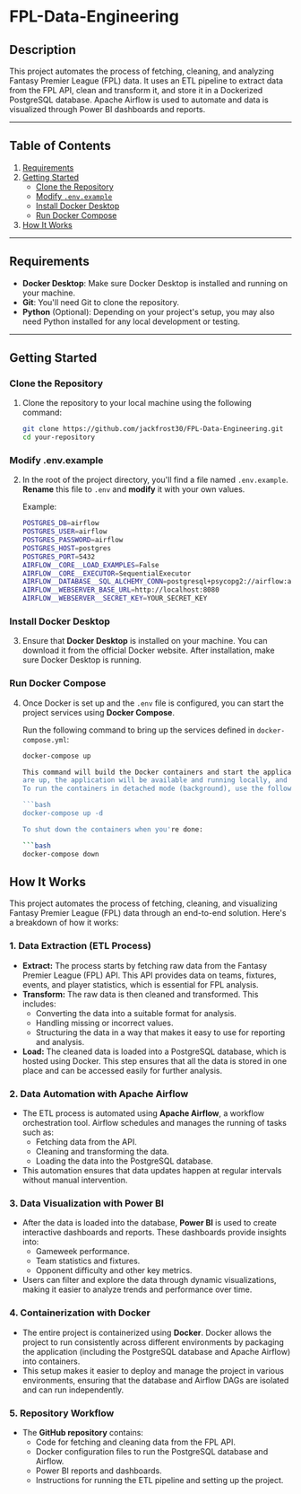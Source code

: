 # FPL-Data-Engineering

## Description
This project automates the process of fetching, cleaning, and analyzing Fantasy Premier League (FPL) data. It uses an ETL pipeline to extract data from the FPL API, clean and transform it, and store it in a Dockerized PostgreSQL database. Apache Airflow is used to automate and data is visualized through Power BI dashboards and reports.

---

## Table of Contents
1. [Requirements](#requirements)
2. [Getting Started](#getting-started)
    - [Clone the Repository](#clone-the-repository)
    - [Modify `.env.example`](#modify-env-example)
    - [Install Docker Desktop](#install-docker-desktop)
    - [Run Docker Compose](#run-docker-compose)
3. [How It Works](#how-it-works)

---

## Requirements
- **Docker Desktop**: Make sure Docker Desktop is installed and running on your machine.
- **Git**: You'll need Git to clone the repository.
- **Python** (Optional): Depending on your project's setup, you may also need Python installed for any local development or testing.
  
---

## Getting Started

### Clone the Repository
1. Clone the repository to your local machine using the following command:
   ```bash
   git clone https://github.com/jackfrost30/FPL-Data-Engineering.git
   cd your-repository

### Modify .env.example
2. In the root of the project directory, you'll find a file named `.env.example`. **Rename** this file to `.env` and **modify** it with your own values.

   Example:
   ```bash
   POSTGRES_DB=airflow
   POSTGRES_USER=airflow
   POSTGRES_PASSWORD=airflow
   POSTGRES_HOST=postgres
   POSTGRES_PORT=5432
   AIRFLOW__CORE__LOAD_EXAMPLES=False
   AIRFLOW__CORE__EXECUTOR=SequentialExecutor
   AIRFLOW__DATABASE__SQL_ALCHEMY_CONN=postgresql+psycopg2://airflow:airflow@postgres:5432/airflow
   AIRFLOW__WEBSERVER_BASE_URL=http://localhost:8080
   AIRFLOW__WEBSERVER__SECRET_KEY=YOUR_SECRET_KEY

### Install Docker Desktop
3. Ensure that **Docker Desktop** is installed on your machine. You can download it from the official Docker website. After installation, make sure Docker Desktop is running.


### Run Docker Compose
4. Once Docker is set up and the `.env` file is configured, you can start the project services using **Docker Compose**.

   Run the following command to bring up the services defined in `docker-compose.yml`:

   ```bash
   docker-compose up

   This command will build the Docker containers and start the application. If this is the first time you're running it, Docker may need to pull the required images, which could take a few minutes. Once the containers 
   are up, the application will be available and running locally, and you can access it through the designated ports specified in the docker-compose.yml.
   To run the containers in detached mode (background), use the following command:

   ```bash
   docker-compose up -d

   To shut down the containers when you're done:

   ```bash
   docker-compose down


## How It Works
This project automates the process of fetching, cleaning, and visualizing Fantasy Premier League (FPL) data through an end-to-end solution. Here's a breakdown of how it works:

### 1. **Data Extraction (ETL Process)**
   - **Extract:**  The process starts by fetching raw data from the Fantasy Premier League (FPL) API. This API provides data on teams, fixtures, events, and player statistics, which is essential for FPL analysis.
   - **Transform:** The raw data is then cleaned and transformed. This includes:
     - Converting the data into a suitable format for analysis.
     - Handling missing or incorrect values.
     - Structuring the data in a way that makes it easy to use for reporting and analysis.
   - **Load:** The cleaned data is loaded into a PostgreSQL database, which is hosted using Docker. This step ensures that all the data is stored in one place and can be accessed easily for further analysis.
     
### 2. **Data Automation with Apache Airflow**
   - The ETL process is automated using **Apache Airflow**, a workflow orchestration tool. Airflow schedules and manages the running of tasks such as:
     - Fetching data from the API.
     - Cleaning and transforming the data.
     - Loading the data into the PostgreSQL database.
   - This automation ensures that data updates happen at regular intervals without manual intervention.

### 3. **Data Visualization with Power BI**
   - After the data is loaded into the database, **Power BI** is used to create interactive dashboards and reports. These dashboards provide insights into:
     - Gameweek performance.
     - Team statistics and fixtures.
     - Opponent difficulty and other key metrics.
   - Users can filter and explore the data through dynamic visualizations, making it easier to analyze trends and performance over time.

### 4. **Containerization with Docker**
   - The entire project is containerized using **Docker**. Docker allows the project to run consistently across different environments by packaging the application (including the PostgreSQL database and Apache Airflow) 
     into containers.
   - This setup makes it easier to deploy and manage the project in various environments, ensuring that the database and Airflow DAGs are isolated and can run independently.

### 5. **Repository Workflow**
   - The **GitHub repository** contains:
     - Code for fetching and cleaning data from the FPL API.
     - Docker configuration files to run the PostgreSQL database and Airflow.
     - Power BI reports and dashboards.
     - Instructions for running the ETL pipeline and setting up the project.
